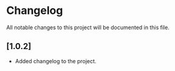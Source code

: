 # Changelog
All notable changes to this project will be documented in this file.

## [1.0.2] 
- Added changelog to the project.
